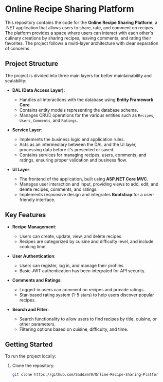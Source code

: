 # Online Recipe Sharing Platform

This repository contains the code for the **Online Recipe Sharing Platform**, a .NET application that allows users to share, rate, and comment on recipes. The platform provides a space where users can interact with each other's culinary creations by sharing recipes, leaving comments, and rating their favorites. The project follows a multi-layer architecture with clear separation of concerns.

## Project Structure

The project is divided into three main layers for better maintainability and scalability:

- **DAL (Data Access Layer)**: 
  - Handles all interactions with the database using **Entity Framework Core**.
  - Contains entity models representing the database schema.
  - Manages CRUD operations for the various entities such as `Recipes`, `Users`, `Comments`, and `Ratings`.
  
- **Service Layer**:
  - Implements the business logic and application rules.
  - Acts as an intermediary between the DAL and the UI layer, processing data before it's presented or saved.
  - Contains services for managing recipes, users, comments, and ratings, ensuring proper validation and business flow.

- **UI Layer**:
  - The frontend of the application, built using **ASP.NET Core MVC**.
  - Manages user interaction and input, providing views to add, edit, and delete recipes, comments, and ratings.
  - Implements responsive design and integrates **Bootstrap** for a user-friendly interface.

## Key Features

- **Recipe Management**:
  - Users can create, update, view, and delete recipes.
  - Recipes are categorized by cuisine and difficulty level, and include cooking time.
  
- **User Authentication**:
  - Users can register, log in, and manage their profiles.
  - Basic JWT authentication has been integrated for API security.

- **Comments and Ratings**:
  - Logged-in users can comment on recipes and provide ratings.
  - Star-based rating system (1-5 stars) to help users discover popular recipes.

- **Search and Filter**:
  - Search functionality to allow users to find recipes by title, cuisine, or other parameters.
  - Filtering options based on cuisine, difficulty, and time.

## Getting Started

To run the project locally:

1. Clone the repository:
   ```bash
   git clone https://github.com/Saddam70/Online-Recipe-Sharing-Platform.git
